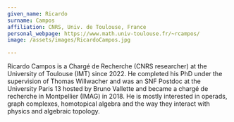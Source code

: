 ```yaml
---
given_name: Ricardo
surname: Campos
affiliation: CNRS, Univ. de Toulouse, France
personal_webpage: https://www.math.univ-toulouse.fr/~rcampos/
image: /assets/images/RicardoCampos.jpg

---
```

Ricardo Campos is a Chargé de Recherche (CNRS researcher) at the University of Toulouse (IMT) since 2022. 
He completed his PhD under the supervision of Thomas Willwacher and was an SNF Postdoc at the University Paris 13 
hosted by Bruno Vallette and became a chargé de recherche in Montpellier (IMAG) in 2018.
He is mostly interested in operads, graph complexes, homotopical algebra and the way they interact 
with physics and algebraic topology.

